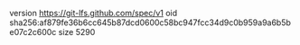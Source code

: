 version https://git-lfs.github.com/spec/v1
oid sha256:af879fe36b6cc645b87dcd0600c58bc947fcc34d9c0b959a9a6b5be07c2c600c
size 5290
